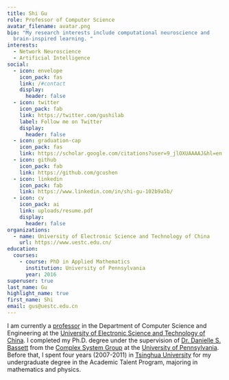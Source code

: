 ```yaml
---
title: Shi Gu
role: Professor of Computer Science
avatar_filename: avatar.png
bio: "My research interests include computational neuroscience and
  brain-inspired learning. "
interests:
  - Network Neuroscience
  - Artificial Intelligence
social:
  - icon: envelope
    icon_pack: fas
    link: /#contact
    display:
      header: false
  - icon: twitter
    icon_pack: fab
    link: https://twitter.com/gushilab
    label: Follow me on Twitter
    display:
      header: false
  - icon: graduation-cap
    icon_pack: fas
    link: https://scholar.google.com/citations?user=9_jlOXUAAAAJ&hl=en
  - icon: github
    icon_pack: fab
    link: https://github.com/gcushen
  - icon: linkedin
    icon_pack: fab
    link: https://www.linkedin.com/in/shi-gu-102b9a5b/
  - icon: cv
    icon_pack: ai
    link: uploads/resume.pdf
    display:
      header: false
organizations:
  - name: University of Electronic Science and Technology of China
    url: https://www.uestc.edu.cn/
education:
  courses:
    - course: PhD in Applied Mathematics
      institution: University of Pennsylvania
      year: 2016
superuser: true
last_name: Gu
highlight_name: true
first_name: Shi
email: gus@uestc.edu.cn
---
```

I am currently a [professor](https://faculty.uestc.edu.cn/gushi/zh_CN/index.htm) in the Department of Computer Science
and Engineering at the [University of Electronic Science and Technology of China](https://www.uestc.edu.cn/). I completed
my Ph.D. degree under the supervision of [Dr. Danielle S. Bassett](https://www.seas.upenn.edu/directory/profile.php?ID=193) 
from the [Complex System Group](https://complexsystemsupenn.com/) at the [University of Pennsylvania](https://www.upenn.edu/). 
Before that, I spent four years (2007-2011) in [Tsinghua University](https://www.tsinghua.edu.cn/) for my undergraduate 
degree in the Academic Talent Program, majoring in mathematics and physics. 